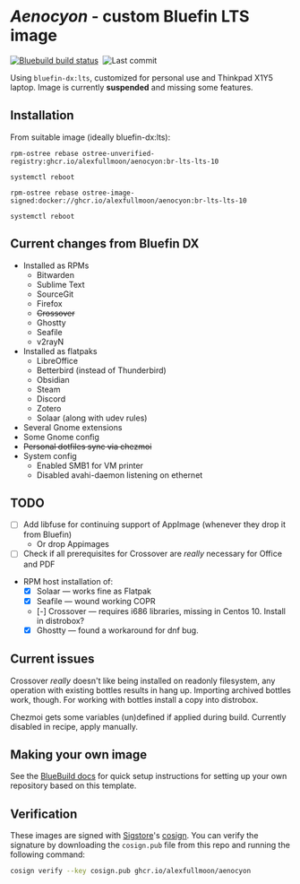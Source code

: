 # *Aenocyon* - custom Bluefin LTS image
[![Bluebuild build status](https://github.com/alexfullmoon/aenocyon/actions/workflows/build.yml/badge.svg)](https://github.com/alexfullmoon/aenocyon/actions/workflows/build.yml)&nbsp; ![Last commit](https://img.shields.io/github/last-commit/AlexFullmoon/aenocyon?style=plastic&label=updated)

Using `bluefin-dx:lts`, customized for personal use and Thinkpad X1Y5 laptop. Image is currently **suspended** and missing some features.

## Installation

From suitable image (ideally bluefin-dx:lts):

```
rpm-ostree rebase ostree-unverified-registry:ghcr.io/alexfullmoon/aenocyon:br-lts-lts-10

systemctl reboot

rpm-ostree rebase ostree-image-signed:docker://ghcr.io/alexfullmoon/aenocyon:br-lts-lts-10

systemctl reboot
```

## Current changes from Bluefin DX

- Installed as RPMs
  - Bitwarden
  - Sublime Text
  - SourceGit
  - Firefox
  - ~~Crossover~~
  - Ghostty
  - Seafile
  - v2rayN
- Installed as flatpaks
  - LibreOffice
  - Betterbird (instead of Thunderbird)
  - Obsidian
  - Steam
  - Discord
  - Zotero
  - Solaar (along with udev rules)
- Several Gnome extensions
- Some Gnome config
- ~~Personal dotfiles sync via chezmoi~~
- System config
  - Enabled SMB1 for VM printer
  - Disabled avahi-daemon listening on ethernet

## TODO

- [ ] Add libfuse for continuing support of AppImage (whenever they drop it from Bluefin)
  - Or drop Appimages
- [ ] Check if all prerequisites for Crossover are *really* necessary for Office and PDF
- RPM host installation of:
  - [x] Solaar — works fine as Flatpak
  - [x] Seafile — wound working COPR
  - [-] Crossover — requires i686 libraries, missing in Centos 10. Install in distrobox?
  - [x] Ghostty — found a workaround for dnf bug.
 
## Current issues

Crossover _really_ doesn't like being installed on readonly filesystem, any operation with existing bottles results in hang up. Importing archived bottles work, though. For working with bottles install a copy into distrobox.

Chezmoi gets some variables (un)defined if applied during build. Currently disabled in recipe, apply manually.

## Making your own image

See the [BlueBuild docs](https://blue-build.org/how-to/setup/) for quick setup instructions for setting up your own repository based on this template.

## Verification

These images are signed with [Sigstore](https://www.sigstore.dev/)'s [cosign](https://github.com/sigstore/cosign). You can verify the signature by downloading the `cosign.pub` file from this repo and running the following command:

```bash
cosign verify --key cosign.pub ghcr.io/alexfullmoon/aenocyon
```
